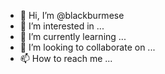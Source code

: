 - 👋 Hi, I’m @blackburmese
- 👀 I’m interested in ...
- 🌱 I’m currently learning ...
- 💞️ I’m looking to collaborate on ...
- 📫 How to reach me ...

<!---
blackburmese/blackburmese is a ✨ special ✨ repository because its `README.md` (this file) appears on your GitHub profile.
You can click the Preview link to take a look at your changes.
--->
